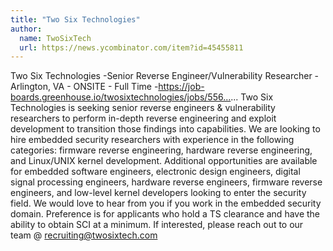 ```yaml
---
title: "Two Six Technologies"
author:
  name: TwoSixTech
  url: https://news.ycombinator.com/item?id=45455811
---
```

Two Six Technologies -Senior Reverse Engineer&#x2F;Vulnerability Researcher - Arlington, VA - ONSITE - Full Time -<a href="https:&#x2F;&#x2F;job-boards.greenhouse.io&#x2F;twosixtechnologies&#x2F;jobs&#x2F;5563681004" rel="nofollow">https:&#x2F;&#x2F;job-boards.greenhouse.io&#x2F;twosixtechnologies&#x2F;jobs&#x2F;556...</a>... Two Six Technologies is seeking senior reverse engineers &amp; vulnerability researchers to perform in-depth reverse engineering and exploit development to transition those findings into capabilities. We are looking to hire embedded security researchers with experience in the following categories: firmware reverse engineering, hardware reverse engineering, and Linux&#x2F;UNIX kernel development. Additional opportunities are available for embedded software engineers, electronic design engineers, digital signal processing engineers, hardware reverse engineers, firmware reverse engineers, and low-level kernel developers looking to enter the security field. We would love to hear from you if you work in the embedded security domain. Preference is for applicants who hold a TS clearance and have the ability to obtain SCI at a minimum. If interested, please reach out to our team @ recruiting@twosixtech.com
<JobApplication />
